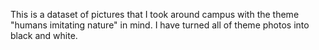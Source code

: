 This is a dataset of pictures that I took around campus with the theme "humans imitating nature" in mind. I have turned all of theme photos into black and white.
